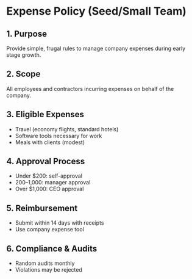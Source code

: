 # Expense Policy (Seed/Small Team)

## 1. Purpose
Provide simple, frugal rules to manage company expenses during early stage growth.

## 2. Scope
All employees and contractors incurring expenses on behalf of the company.

## 3. Eligible Expenses
- Travel (economy flights, standard hotels)
- Software tools necessary for work
- Meals with clients (modest)

## 4. Approval Process
- Under $200: self-approval
- $200–$1,000: manager approval
- Over $1,000: CEO approval

## 5. Reimbursement
- Submit within 14 days with receipts
- Use company expense tool

## 6. Compliance & Audits
- Random audits monthly
- Violations may be rejected

